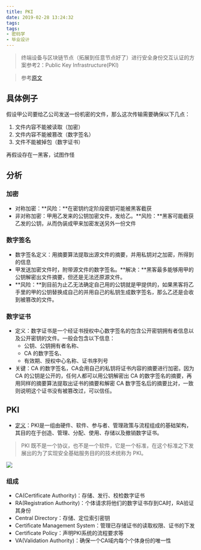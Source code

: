 ```yaml
---
title: PKI
date: 2019-02-28 13:24:32
tags:
tags:
- 密码学
- 毕业设计
---
```


> 终端设备与区块链节点（拓展到任意节点好了）进行安全身份交互认证的方案参考2：Public Key Infrastructure(PKI)

<!-- more -->

> 参考[原文](https://www.jianshu.com/p/ffe8c203a471)

## 具体例子

假设甲公司要给乙公司发送一份机密的文件，那么这次传输需要确保以下几点：

1. 文件内容不能被读取（加密）
2. 文件内容不能被篡改（数字签名）
3. 文件不能被掉包（数字证书）

再假设存在一黑客，试图作怪

## 分析

### 加密

* 对称加密：**风险：**在密钥约定阶段密钥可能被黑客截获
* 非对称加密：甲用乙发来的公钥加密文件，发给乙。**风险：**黑客可能截获乙发的公钥，从而伪装成甲来加密发送另外一份文件

### 数字签名

* 数字签名定义：用摘要算法提取出源文件的摘要，并用私钥对之加密，所得到的信息
* 甲发送加密文件时，附带源文件的数字签名。**解决：**黑客最多能够用甲的公钥解密出文件摘要，但还是无法还原源文件。
* **风险：**到目前为止乙无法确定自己用的公钥就是甲提供的，如果黑客将乙手里的甲的公钥替换成自己的并用自己的私钥生成数字签名，那么乙还是会收到被篡改的文件。

### 数字证书

* 定义：数字证书是一个经证书授权中心数字签名的包含公开密钥拥有者信息以及公开密钥的文件。一般会包含以下信息：
  * 公钥、公钥拥有者名称、
  * CA 的数字签名、
  * 有效期、授权中心名称、证书序列号
* 关键：CA 的数字签名，CA会用自己的私钥将证书内容的摘要进行加密。因为 CA 的公钥是公开的，任何人都可以用公钥解密出 CA 的数字签名的摘要，再用同样的摘要算法提取出证书的摘要和解密 CA 数字签名后的摘要比对，一致则说明这个证书没有被篡改过，可以信任。

## PKI

* [定义](https://zh.wikipedia.org/wiki/%E5%85%AC%E9%96%8B%E9%87%91%E9%91%B0%E5%9F%BA%E7%A4%8E%E5%BB%BA%E8%A8%AD)：PKI是一组由硬件、软件、参与者、管理政策与流程组成的基础架构，其目的在于创造、管理、分配、使用、存储以及撤销数字证书。

> PKI 既不是一个协议，也不是一个软件，它是一个标准，在这个标准之下发展出的为了实现安全基础服务目的的技术统称为 PKI。

![](https://upload.wikimedia.org/wikipedia/commons/thumb/3/34/Public-Key-Infrastructure.svg/1280px-Public-Key-Infrastructure.svg.png)

### 组成

* CA(Certificate Authority)：存储、发行、校检数字证书
* RA(Registration Authority)：个体请求将他们的数字证书存到CA时，RA验证其身份
* Central Directory：存储、定位索引密钥
* Certificate Management System：管理已存储证书的读取权限、证书的下发
* Certificate Policy：声明PKI系统的流程要求等
* VA(Validation Authority)：确保一个CA域内每个个体身份的唯一性
